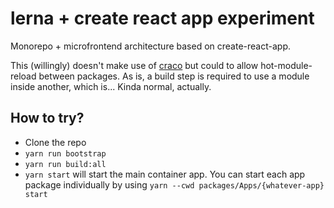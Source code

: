 # lerna + create react app experiment

Monorepo + microfrontend architecture based on create-react-app.

This (willingly) doesn't make use of [craco](https://github.com/gsoft-inc/craco) but could to allow hot-module-reload between packages. As is, a build step is required to use a module inside another, which is... Kinda normal, actually.

## How to try?

- Clone the repo
- `yarn run bootstrap` 
- `yarn run build:all`
- `yarn start` will start the main container app. You can start each app package individually by using `yarn --cwd packages/Apps/{whatever-app} start`